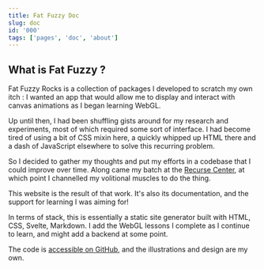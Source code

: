 ```yaml
---
title: Fat Fuzzy Doc
slug: doc
id: '000'
tags: ['pages', 'doc', 'about']
---
```


## What is Fat Fuzzy ?

Fat Fuzzy Rocks is a collection of packages I developed to scratch my own itch :
I wanted an app that would allow me to display and interact with canvas animations as I began learning WebGL.

Up until then, I had been shuffling gists around for my research and experiments, most of which required some sort of interface. I had become tired of using a bit of CSS mixin here, a quickly whipped up HTML there and a dash of JavaScript elsewhere to solve this recurring problem.

So I decided to gather my thoughts and put my efforts in a codebase that I could improve over time.
Along came my batch at the [Recurse Center](https://www.recurse.com/), at which point I channelled my volitional muscles to do the thing.

This website is the result of that work. It's also its documentation, and the support for learning I was aiming for!

In terms of stack, this is essentially a static site generator built with HTML, CSS, Svelte, Markdown. I add the WebGL lessons I complete as I continue to learn, and might add a backend at some point.

The code is [accessible on GitHub](https://github.com/fat-fuzzy/rocks), and the illustrations and design are my own.
